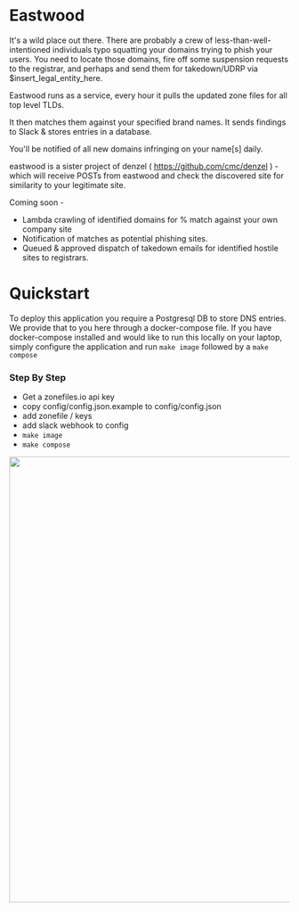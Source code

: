 # Eastwood


It's a wild place out there. There are probably a crew of less-than-well-intentioned individuals typo squatting your domains trying to phish your users. You need to locate those domains, fire off some suspension requests to the registrar, and perhaps and send them for takedown/UDRP via $insert_legal_entity_here.

Eastwood runs as a service, every hour it pulls the updated zone files for all top level TLDs.

It then matches them against your specified brand names. It sends findings to Slack & stores entries in a database.

You'll be notified of all new domains infringing on your name[s] daily.

eastwood is a sister project of denzel ( https://github.com/cmc/denzel ) - which will receive POSTs from eastwood and check the discovered site for similarity to your legitimate site.

Coming soon - 
   - Lambda crawling of identified domains for % match against your own company site
   - Notification of matches as potential phishing sites.
   - Queued & approved dispatch of takedown emails for identified hostile sites to registrars.


# Quickstart
To deploy this application you require a Postgresql DB to store DNS entries. We provide that to you here through a docker-compose file. If you have docker-compose installed and would like to run this locally on your laptop, simply configure the application and run `make image` followed by a `make compose`

### Step By Step
   - Get a zonefiles.io api key
   - copy config/config.json.example to config/config.json
   - add zonefile / keys
   - add slack webhook to config
   - `make image`
   - `make compose`
 

<img src="https://github.com/cmc/eastwood/blob/master/images/clint-eastwood.jpg" width="1000" height="800">
